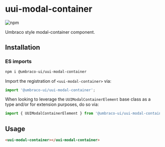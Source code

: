 # uui-modal-container

![npm](https://img.shields.io/npm/v/@umbraco-ui/uui-modal-container?logoColor=%231B264F)

Umbraco style modal-container component.

## Installation

### ES imports

```zsh
npm i @umbraco-ui/uui-modal-container
```

Import the registration of `<uui-modal-container>` via:

```javascript
import '@umbraco-ui/uui-modal-container';
```

When looking to leverage the `UUIModalContainerElement` base class as a type and/or for extension purposes, do so via:

```javascript
import { UUIModalContainerElement } from '@umbraco-ui/uui-modal-container';
```

## Usage

```html
<uui-modal-container></uui-modal-container>
```
